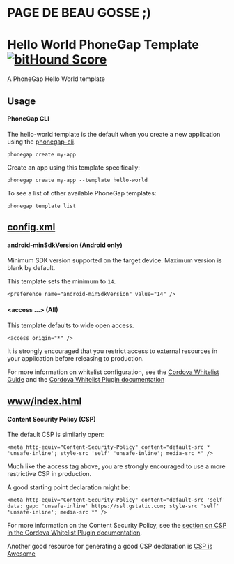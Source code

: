 # PAGE DE BEAU GOSSE ;)

# Hello World PhoneGap Template [![bitHound Score][bithound-img]][bithound-url]

A PhoneGap Hello World template

## Usage

#### PhoneGap CLI

The hello-world template is the default when you create a new application using the [phonegap-cli][phonegap-cli-url].

    phonegap create my-app

Create an app using this template specifically:

    phonegap create my-app --template hello-world

To see a list of other available PhoneGap templates:

    phonegap template list

## [config.xml][config-xml]

#### android-minSdkVersion (Android only)

Minimum SDK version supported on the target device. Maximum version is blank by default.

This template sets the minimum to `14`.

    <preference name="android-minSdkVersion" value="14" />

#### &lt;access ...&gt; (All)

This template defaults to wide open access.

    <access origin="*" />

It is strongly encouraged that you restrict access to external resources in your application before releasing to production.

For more information on whitelist configuration, see the [Cordova Whitelist Guide][cordova-whitelist-guide] and the [Cordova Whitelist Plugin documentation][cordova-plugin-whitelist]

## [www/index.html][index-html]

#### Content Security Policy (CSP)

The default CSP is similarly open:

    <meta http-equiv="Content-Security-Policy" content="default-src * 'unsafe-inline'; style-src 'self' 'unsafe-inline'; media-src *" />

Much like the access tag above, you are strongly encouraged to use a more restrictive CSP in production.

A good starting point declaration might be:

    <meta http-equiv="Content-Security-Policy" content="default-src 'self' data: gap: 'unsafe-inline' https://ssl.gstatic.com; style-src 'self' 'unsafe-inline'; media-src *" />

For more information on the Content Security Policy, see the [section on CSP in the Cordova Whitelist Plugin documentation][cordova-plugin-whitelist-csp].

Another good resource for generating a good CSP declaration is [CSP is Awesome][csp-is-awesome]


[phonegap-cli-url]: http://github.com/phonegap/phonegap-cli
[cordova-app]: http://github.com/apache/cordova-app-hello-world
[bithound-img]: https://www.bithound.io/github/phonegap/phonegap-app-hello-world/badges/score.svg
[bithound-url]: https://www.bithound.io/github/phonegap/phonegap-app-hello-world
[config-xml]: https://github.com/phonegap/phonegap-template-hello-world/blob/master/config.xml
[index-html]: https://github.com/phonegap/phonegap-template-hello-world/blob/master/www/index.html
[cordova-whitelist-guide]: https://cordova.apache.org/docs/en/dev/guide/appdev/whitelist/index.html
[cordova-plugin-whitelist]: http://cordova.apache.org/docs/en/latest/reference/cordova-plugin-whitelist
[cordova-plugin-whitelist-csp]: http://cordova.apache.org/docs/en/latest/reference/cordova-plugin-whitelist#content-security-policy
[csp-is-awesome]: http://cspisawesome.com
